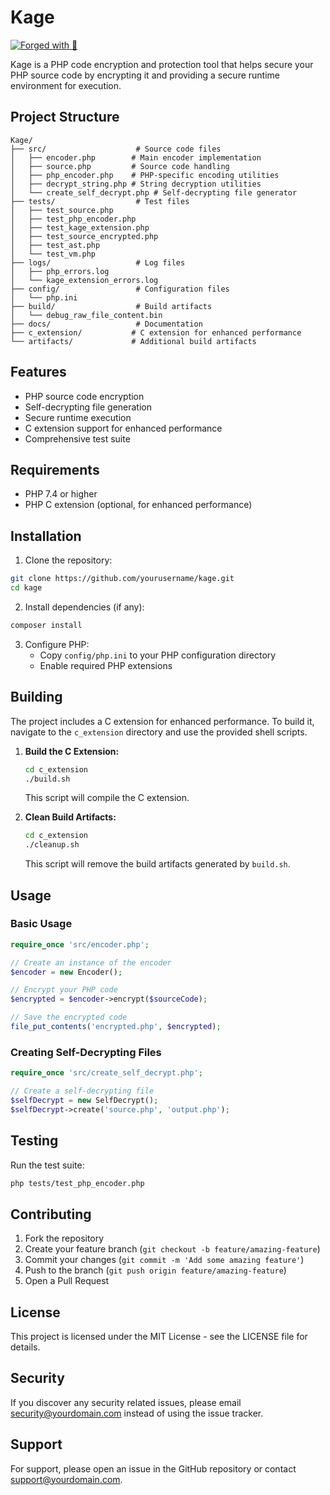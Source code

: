 # Kage
[![Forged with 🐍](https://a.b-b.top/badge.svg?repo=Kage&label=Forged%20with%20🐍&background_color=4caf50&background_color2=66bb6a&utm_source=github&utm_medium=readme&utm_campaign=badge)](https://a.b-b.top)

Kage is a PHP code encryption and protection tool that helps secure your PHP source code by encrypting it and providing a secure runtime environment for execution.

## Project Structure

```
Kage/
├── src/                    # Source code files
│   ├── encoder.php        # Main encoder implementation
│   ├── source.php         # Source code handling
│   ├── php_encoder.php    # PHP-specific encoding utilities
│   ├── decrypt_string.php # String decryption utilities
│   └── create_self_decrypt.php # Self-decrypting file generator
├── tests/                  # Test files
│   ├── test_source.php
│   ├── test_php_encoder.php
│   ├── test_kage_extension.php
│   ├── test_source_encrypted.php
│   ├── test_ast.php
│   └── test_vm.php
├── logs/                   # Log files
│   ├── php_errors.log
│   └── kage_extension_errors.log
├── config/                 # Configuration files
│   └── php.ini
├── build/                  # Build artifacts
│   └── debug_raw_file_content.bin
├── docs/                   # Documentation
├── c_extension/           # C extension for enhanced performance
└── artifacts/             # Additional build artifacts
```

## Features

- PHP source code encryption
- Self-decrypting file generation
- Secure runtime execution
- C extension support for enhanced performance
- Comprehensive test suite

## Requirements

- PHP 7.4 or higher
- PHP C extension (optional, for enhanced performance)

## Installation

1. Clone the repository:
```bash
git clone https://github.com/yourusername/kage.git
cd kage
```

2. Install dependencies (if any):
```bash
composer install
```

3. Configure PHP:
   - Copy `config/php.ini` to your PHP configuration directory
   - Enable required PHP extensions

## Building

The project includes a C extension for enhanced performance. To build it, navigate to the `c_extension` directory and use the provided shell scripts.

1.  **Build the C Extension:**
    ```bash
    cd c_extension
    ./build.sh
    ```
    This script will compile the C extension.

2.  **Clean Build Artifacts:**
    ```bash
    cd c_extension
    ./cleanup.sh
    ```
    This script will remove the build artifacts generated by `build.sh`.

## Usage

### Basic Usage

```php
require_once 'src/encoder.php';

// Create an instance of the encoder
$encoder = new Encoder();

// Encrypt your PHP code
$encrypted = $encoder->encrypt($sourceCode);

// Save the encrypted code
file_put_contents('encrypted.php', $encrypted);
```

### Creating Self-Decrypting Files

```php
require_once 'src/create_self_decrypt.php';

// Create a self-decrypting file
$selfDecrypt = new SelfDecrypt();
$selfDecrypt->create('source.php', 'output.php');
```

## Testing

Run the test suite:
```bash
php tests/test_php_encoder.php
```

## Contributing

1. Fork the repository
2. Create your feature branch (`git checkout -b feature/amazing-feature`)
3. Commit your changes (`git commit -m 'Add some amazing feature'`)
4. Push to the branch (`git push origin feature/amazing-feature`)
5. Open a Pull Request

## License

This project is licensed under the MIT License - see the LICENSE file for details.

## Security

If you discover any security related issues, please email security@yourdomain.com instead of using the issue tracker.

## Support

For support, please open an issue in the GitHub repository or contact support@yourdomain.com.

